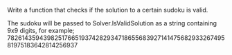 ﻿Write a function that checks if the solution to a certain sudoku is valid.

The sudoku will be passed to Solver.IsValidSolution as a string containing 9x9 digits, for example; 782614359439825176651937428293471865568392714147568293326749581975183642814256937